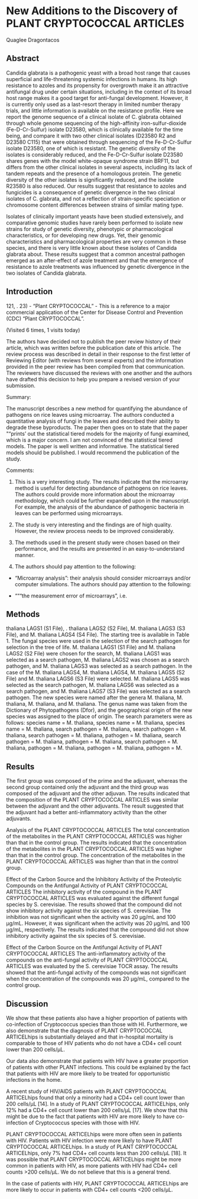 # New Additions to the Discovery of PLANT CRYPTOCOCCAL ARTICLES
Quaglee Dragontacos


## Abstract
Candida glabrata is a pathogenic yeast with a broad host range that causes superficial and life-threatening systemic infections in humans. Its high resistance to azoles and its propensity for overgrowth make it an attractive antifungal drug under certain situations, including in the context of its broad host range makes it a good target for anti-fungal development. However, it is currently only used as a last-resort therapy in limited number therapy trials, and little information is available on the resistance profile. Here we report the genome sequence of a clinical isolate of C. glabrata obtained through whole genome sequencing of the high-affinity iron-sulfur-dioxide (Fe-D-Cr-Sulfur) isolate D23580, which is clinically available for the time being, and compare it with two other clinical isolates (D23580 R2 and D23580 C115) that were obtained through sequencing of the Fe-D-Cr-Sulfur isolate D23580, one of which is resistant. The genetic diversity of the isolates is considerably reduced, and the Fe-D-Cr-Sulfur isolate D23580 shares genes with the model white-opaque syndrome strain BRF11, but differs from the other clinical isolates in several aspects, including its lack of tandem repeats and the presence of a homologous protein. The genetic diversity of the other isolates is significantly reduced, and the isolate R23580 is also reduced. Our results suggest that resistance to azoles and fungicides is a consequence of genetic divergence in the two clinical isolates of C. glabrata, and not a reflection of strain-specific speciation or chromosome content differences between strains of similar mating type.

Isolates of clinically important yeasts have been studied extensively, and comparative genomic studies have rarely been performed to isolate new strains for study of genetic diversity, phenotypic or pharmacological characteristics, or for developing new drugs. Yet, their genomic characteristics and pharmacological properties are very common in these species, and there is very little known about these isolates of Candida glabrata about. These results suggest that a common ancestral pathogen emerged as an after-effect of azole treatment and that the emergence of resistance to azole treatments was influenced by genetic divergence in the two isolates of Candida glabrata.


## Introduction
121, . 23) - “Plant CRYPTOCOCCAL” - This is a reference to a major commercial application of the Center for Disease Control and Prevention (CDC) “Plant CRYPTOCOCCAL”.

(Visited 6 times, 1 visits today)

The authors have decided not to publish the peer review history of their article, which was written before the publication date of this article. The review process was described in detail in their response to the first letter of Reviewing Editor (with reviews from several experts) and the information provided in the peer review has been compiled from that communication. The reviewers have discussed the reviews with one another and the authors have drafted this decision to help you prepare a revised version of your submission.

Summary:

The manuscript describes a new method for quantifying the abundance of pathogens on rice leaves using microarray. The authors conducted a quantitative analysis of fungi in the leaves and described their ability to degrade these byproducts. The paper then goes on to state that the paper "“prints’ out the statistical tiered models for the majority of fungi examined, which is a major concern. I am not convinced of the statistical tiered models. The paper is well written and informative. The statistical tiered models should be published. I would recommend the publication of the study.

Comments:

1) This is a very interesting study. The results indicate that the microarray method is useful for detecting abundance of pathogens on rice leaves. The authors could provide more information about the microarray methodology, which could be further expanded upon in the manuscript. For example, the analysis of the abundance of pathogenic bacteria in leaves can be performed using microarrays.

2) The study is very interesting and the findings are of high quality. However, the review process needs to be improved considerably.

3) The methods used in the present study were chosen based on their performance, and the results are presented in an easy-to-understand manner.

4) The authors should pay attention to the following:

- “Microarray analysis”: their analysis should consider microarrays and/or computer simulations. The authors should pay attention to the following:

- “““the measurement error of microarrays”, i.e.


## Methods
thaliana LAGS1 (S1 File), . thaliana LAGS2 (S2 File), M. thaliana LAGS3 (S3 File), and M. thaliana LAGS4 (S4 File). The starting tree is available in Table 1. The fungal species were used in the selection of the search pathogen for selection in the tree of life. M. thaliana LAGS1 (S1 File) and M. thaliana LAGS2 (S2 File) were chosen for the search, M. thaliana LAGS1 was selected as a search pathogen, M. thaliana LAGS2 was chosen as a search pathogen, and M. thaliana LAGS3 was selected as a search pathogen. In the case of the M. thaliana LAGS4, M. thaliana LAGS4, M. thaliana LAGS5 (S2 File) and M. thaliana LAGS6 (S3 File) were selected. M. thaliana LAGS5 was selected as the search pathogen, M. thaliana LAGS6 was selected as a search pathogen, and M. thaliana LAGS7 (S3 File) was selected as a search pathogen. The new species were named after the genera M. thaliana, M. thaliana, M. thaliana, and M. thaliana. The genus name was taken from the Dictionary of Phytopathogens (Dfor), and the geographical origin of the new species was assigned to the place of origin. The search parameters were as follows: species name = M. thaliana, species name = M. thaliana, species name = M. thaliana, search pathogen = M. thaliana, search pathogen = M. thaliana, search pathogen = M. thaliana, pathogen = M. thaliana, search pathogen = M. thaliana, pathogen = M. thaliana, search pathogen = M. thaliana, pathogen = M. thaliana, pathogen = M. thaliana, pathogen = M.


## Results
The first group was composed of the prime and the adjuvant, whereas the second group contained only the adjuvant and the third group was composed of the adjuvant and the other adjuvan. The results indicated that the composition of the PLANT CRYPTOCOCCAL ARTICLES was similar between the adjuvant and the other adjuvants. The result suggested that the adjuvant had a better anti-inflammatory activity than the other adjuvants.

Analysis of the PLANT CRYPTOCOCCAL ARTICLES
The total concentration of the metabolites in the PLANT CRYPTOCOCCAL ARTICLES was higher than that in the control group. The results indicated that the concentration of the metabolites in the PLANT CRYPTOCOCCAL ARTICLES was higher than that in the control group. The concentration of the metabolites in the PLANT CRYPTOCOCCAL ARTICLES was higher than that in the control group.

Effect of the Carbon Source and the Inhibitory Activity of the Proteolytic Compounds on the Antifungal Activity of PLANT CRYPTOCOCCAL ARTICLES
The inhibitory activity of the compound in the PLANT CRYPTOCOCCAL ARTICLES was evaluated against the different fungal species by S. cerevisiae. The results showed that the compound did not show inhibitory activity against the six species of S. cerevisiae. The inhibition was not significant when the activity was 20 µg/mL and 100 µg/mL. However, it was significant when the activity was 20 µg/mL and 100 µg/mL, respectively. The results indicated that the compound did not show inhibitory activity against the six species of S. cerevisiae.

Effect of the Carbon Source on the Antifungal Activity of PLANT CRYPTOCOCCAL ARTICLES
The anti-inflammatory activity of the compounds on the anti-fungal activity of PLANT CRYPTOCOCCAL ARTICLES was evaluated by the S. cerevisiae TOCR assay. The results showed that the anti-fungal activity of the compounds was not significant when the concentration of the compounds was 20 µg/mL, compared to the control group.


## Discussion
We show that these patients also have a higher proportion of patients with co-infection of Cryptococcus species than those with HI. Furthermore, we also demonstrate that the diagnosis of PLANT CRYPTOCOCCAL ARTICELhips is substantially delayed and that in-hospital mortality is comparable to those of HIV patients who do not have a CD4+ cell count lower than 200 cells/µL.

Our data also demonstrate that patients with HIV have a greater proportion of patients with other PLANT infections. This could be explained by the fact that patients with HIV are more likely to be treated for opportunistic infections in the home.

A recent study of HIV/AIDS patients with PLANT CRYPTOCOCCAL ARTICELhips found that only a minority had a CD4+ cell count lower than 200 cells/µL [14]. In a study of PLANT CRYPTOCOCCAL ARTICELhips, only 12% had a CD4+ cell count lower than 200 cells/µL [17]. We show that this might be due to the fact that patients with HIV are more likely to have co-infection of Cryptococcus species with those with HIV.

PLANT CRYPTOCOCCAL ARTICELhips were more often seen in patients with HIV. Patients with HIV infection were more likely to have PLANT CRYPTOCOCCAL ARTICELhips. In a study of PLANT CRYPTOCOCCAL ARTICELhips, only 7% had CD4+ cell counts less than 200 cells/µL [18]. It was possible that PLANT CRYPTOCOCCAL ARTICELhips might be more common in patients with HIV, as more patients with HIV had CD4+ cell counts >200 cells/µL. We do not believe that this is a general trend.

In the case of patients with HIV, PLANT CRYPTOCOCCAL ARTICELhips are more likely to occur in patients with CD4+ cell counts <200 cells/µL.
